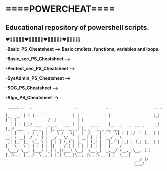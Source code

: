 # ====POWERCHEAT====

## Educational repository of powershell scripts.

❤️🧡💛💚💜💙❤️🧡💛💚💜💙❤️🧡💛💚💜💙❤️🧡💛💚💜💙



**-Basic_PS_Cheatsheet --> Basic cmdlets, functions, variables and loops.**

**-Basic_sec_PS_Cheatsheet -->**

**-Pentest_sec_PS_Cheatsheet -->**

**-SysAdmin_PS_Cheatsheet -->**

**-SOC_PS_Cheatsheet -->**

**-Algo_PS_Cheatsheet -->**

















    
     _____ _   _                   _             _                     _ _   _                __           _                  
    |_   _| | ( )                 | |           | |                   (_) | ( )              / _|         | |                 
      | | | |_|/ ___   _ __   ___ | |_    __ _  | |__  _   _  __ _     _| |_|/ ___    __ _  | |_ ___  __ _| |_ _   _ _ __ ___ 
      | | | __| / __| | '_ \ / _ \| __|  / _` | | '_ \| | | |/ _` |   | | __| / __|  / _` | |  _/ _ \/ _` | __| | | | '__/ _ \
     _| |_| |_  \__ \ | | | | (_) | |_  | (_| | | |_) | |_| | (_| |_  | | |_  \__ \ | (_| | | ||  __/ (_| | |_| |_| | | |  __/
     \___/ \__| |___/ |_| |_|\___/ \__|  \__,_| |_.__/ \__,_|\__, ( ) |_|\__| |___/  \__,_| |_| \___|\__,_|\__|\__,_|_|  \___|
                                                              __/ |/                                                          
                                                             |___/                                                            
    
